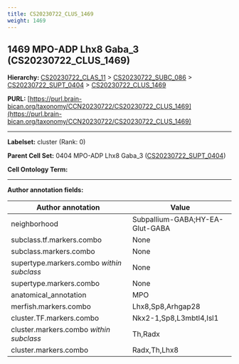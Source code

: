 ```yaml
---
title: CS20230722_CLUS_1469
weight: 1469
---
```

## 1469 MPO-ADP Lhx8 Gaba_3 (CS20230722_CLUS_1469)
<b>Hierarchy: </b>
[CS20230722_CLAS_11](../CS20230722_CLAS_11) >
[CS20230722_SUBC_086](../CS20230722_SUBC_086) >
[CS20230722_SUPT_0404](../CS20230722_SUPT_0404) >
[CS20230722_CLUS_1469](../CS20230722_CLUS_1469)

**PURL:** [https://purl.brain-bican.org/taxonomy/CCN20230722/CS20230722_CLUS_1469](https://purl.brain-bican.org/taxonomy/CCN20230722/CS20230722_CLUS_1469)

---


**Labelset:** cluster (Rank: 0)

**Parent Cell Set:** 0404 MPO-ADP Lhx8 Gaba_3 ([CS20230722_SUPT_0404](../CS20230722_SUPT_0404))



**Cell Ontology Term:** 

[MARKER GENES.]: #


---

[TRANSFERRED ANNOTATIONS.]: #


[AUTHOR ANNOTATION FIELDS.]: #


**Author annotation fields:**

| Author annotation | Value |
|-------------------|-------|
|neighborhood|Subpallium-GABA;HY-EA-Glut-GABA|
|subclass.tf.markers.combo|None|
|subclass.markers.combo|None|
|supertype.markers.combo _within subclass_|None|
|supertype.markers.combo|None|
|anatomical_annotation|MPO|
|merfish.markers.combo|Lhx8,Sp8,Arhgap28|
|cluster.TF.markers.combo|Nkx2-1,Sp8,L3mbtl4,Isl1|
|cluster.markers.combo _within subclass_|Th,Radx|
|cluster.markers.combo|Radx,Th,Lhx8|
